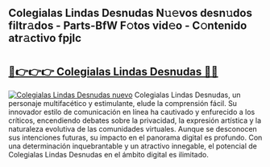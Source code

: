 ## Colegialas Lindas Desnudas N𝚞𝚎vos desn𝚞dos filtr𝚊dos - Parts-BfW F𝚘tos vid𝚎o - C𝚘ntenido atr𝚊ctivo fpjIc

# <h2><a href="http://mb3mxe.tromn.icu/?c=Colegialas+Lindas+Desnudas">🔗👉👉👉 Colegialas Lindas Desnudas 🔗🔗</a></h2>

[![Colegialas Lindas Desnudas nuevo](https://i.imgur.com/pEAQMta.gif)](http://mb3mxe.tromn.icu/?c=Colegialas+Lindas+Desnudas)
Colegialas Lindas Desnudas, un personaje multifacético y estimulante, elude la comprensión fácil. Su innovador estilo de comunicación en línea ha cautivado y enfurecido a los críticos, encendiendo debates sobre la privacidad, la expresión artística y la naturaleza evolutiva de las comunidades virtuales. Aunque se desconocen sus intenciones futuras, su impacto en el panorama digital es profundo. Con una determinación inquebrantable y un atractivo innegable, el potencial de Colegialas Lindas Desnudas en el ámbito digital es ilimitado.
